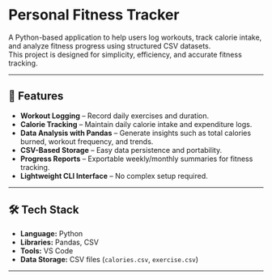# Personal Fitness Tracker

A Python-based application to help users log workouts, track calorie intake, and analyze fitness progress using structured CSV datasets.  
This project is designed for simplicity, efficiency, and accurate fitness tracking.

---

## 📌 Features
- **Workout Logging** – Record daily exercises and duration.
- **Calorie Tracking** – Maintain daily calorie intake and expenditure logs.
- **Data Analysis with Pandas** – Generate insights such as total calories burned, workout frequency, and trends.
- **CSV-Based Storage** – Easy data persistence and portability.
- **Progress Reports** – Exportable weekly/monthly summaries for fitness tracking.
- **Lightweight CLI Interface** – No complex setup required.

---

## 🛠 Tech Stack
- **Language:** Python
- **Libraries:** Pandas, CSV
- **Tools:** VS Code
- **Data Storage:** CSV files (`calories.csv`, `exercise.csv`)

---
